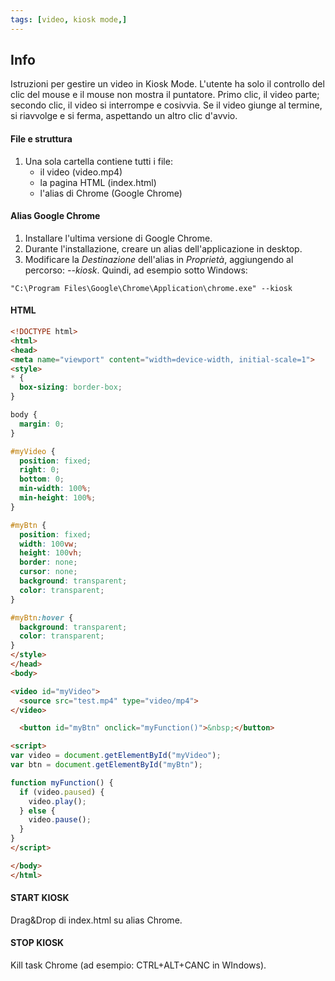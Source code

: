 ```yaml
---
tags: [video, kiosk mode,]
---
```

## Info

Istruzioni per gestire un video in Kiosk Mode. L'utente ha solo il controllo del clic del mouse e il mouse non mostra il puntatore. Primo clic, il video parte; secondo clic, il video si interrompe e cosivvia. Se il video giunge al termine, si riavvolge e si ferma, aspettando un altro clic d'avvio.

#### File e struttura
1. Una sola cartella contiene tutti i file:
	- il video (video.mp4)
	- la pagina HTML (index.html)
	- l'alias di Chrome (Google Chrome)

#### Alias Google Chrome

1. Installare l'ultima versione di Google Chrome.
2. Durante l'installazione, creare un alias dell'applicazione in desktop.
3. Modificare la *Destinazione* dell'alias in *Proprietà*, aggiungendo al percorso: *--kiosk*. Quindi, ad esempio sotto Windows:

```shell
"C:\Program Files\Google\Chrome\Application\chrome.exe" --kiosk
```

#### HTML

```html
<!DOCTYPE html>
<html>
<head>
<meta name="viewport" content="width=device-width, initial-scale=1">
<style>
* {
  box-sizing: border-box;
}

body {
  margin: 0;
}

#myVideo {
  position: fixed;
  right: 0;
  bottom: 0;
  min-width: 100%; 
  min-height: 100%;
}

#myBtn {
  position: fixed;
  width: 100vw;
  height: 100vh;
  border: none;
  cursor: none;
  background: transparent;
  color: transparent;
}

#myBtn:hover {
  background: transparent;
  color: transparent;
}
</style>
</head>
<body>

<video id="myVideo">
  <source src="test.mp4" type="video/mp4">
</video>

  <button id="myBtn" onclick="myFunction()">&nbsp;</button>

<script>
var video = document.getElementById("myVideo");
var btn = document.getElementById("myBtn");

function myFunction() {
  if (video.paused) {
    video.play();
  } else {
    video.pause();
  }
}
</script>

</body>
</html>
```

#### START KIOSK

Drag&Drop di index.html su alias Chrome.

#### STOP KIOSK

Kill task Chrome (ad esempio: CTRL+ALT+CANC in WIndows).
